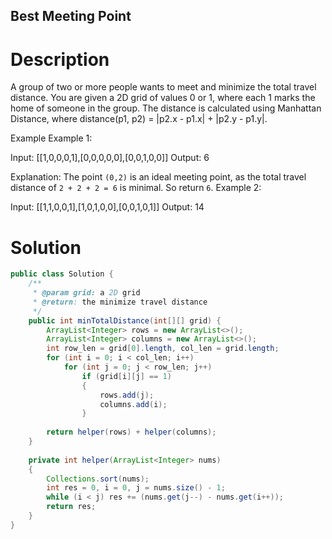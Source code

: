 Best Meeting Point
---

# Description
A group of two or more people wants to meet and minimize the total travel distance. You are given a 2D grid of values 0 or 1, where each 1 marks the home of someone in the group. The distance is calculated using Manhattan Distance, where distance(p1, p2) = |p2.x - p1.x| + |p2.y - p1.y|.

Example
Example 1:

Input:
[[1,0,0,0,1],[0,0,0,0,0],[0,0,1,0,0]]
Output:
6

Explanation:
The point `(0,2)` is an ideal meeting point, as the total travel distance of `2 + 2 + 2 = 6` is minimal. So return `6`.
Example 2:

Input:
[[1,1,0,0,1],[1,0,1,0,0],[0,0,1,0,1]]
Output:
14

# Solution
```java
public class Solution {
    /**
     * @param grid: a 2D grid
     * @return: the minimize travel distance
     */
    public int minTotalDistance(int[][] grid) {
        ArrayList<Integer> rows = new ArrayList<>();
        ArrayList<Integer> columns = new ArrayList<>();
        int row_len = grid[0].length, col_len = grid.length;
        for (int i = 0; i < col_len; i++)
            for (int j = 0; j < row_len; j++)
                if (grid[i][j] == 1)
                {
                    rows.add(j);
                    columns.add(i);
                }
                
        return helper(rows) + helper(columns);
    }
    
    private int helper(ArrayList<Integer> nums)
    {
        Collections.sort(nums);
        int res = 0, i = 0, j = nums.size() - 1;
        while (i < j) res += (nums.get(j--) - nums.get(i++));
        return res;
    }
}
```
